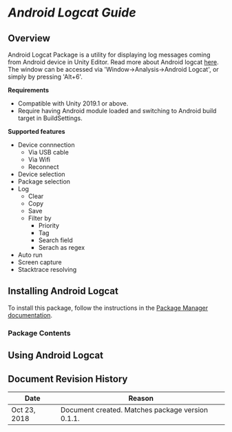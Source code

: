 # **_Android Logcat Guide_**

## **Overview**

Android Logcat Package is a utility for displaying log messages coming from Android device in Unity Editor. Read more about Android logcat [here](https://developer.android.com/studio/command-line/logcat).
The window can be accessed via 'Window->Analysis->Android Logcat', or simply by pressing 'Alt+6'.

**Requirements**

- Compatible with Unity 2019.1 or above.
- Require having Android module loaded and switching to Android build target in BuildSettings.

**Supported features**

- Device connnection
	* Via USB cable
	* Via Wifi
	* Reconnect
- Device selection
- Package selection
- Log 
	* Clear
	* Copy
	* Save
	* Filter by
		* Priority
		* Tag
		* Search field
		* Serach as regex
- Auto run
- Screen capture
- Stacktrace resolving

## **Installing Android Logcat** 

To install this package, follow the instructions in the [Package Manager documentation](https://docs.unity3d.com/Packages/com.unity.package-manager-ui@latest/index.html). 

### **Package Contents**

## **Using Android Logcat**

## **Document Revision History**
|Date|Reason|
|---|---|
|Oct 23, 2018|Document created. Matches package version 0.1.1.|